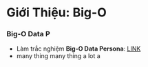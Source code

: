 # Giới Thiệu: Big-O



### Big-O Data P

* Làm trắc nghiệm **Big-O Data Persona**: [LINK](https://lbktnvri10a.typeform.com/to/MeuyabLT) 
* many thing many thing a lot a 



